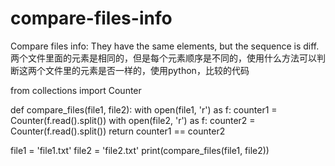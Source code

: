 # compare-files-info
Compare files info: They have the same elements, but the sequence is diff.
两个文件里面的元素是相同的，但是每个元素顺序是不同的，使用什么方法可以判断这两个文件里的元素是否一样的，使用python，比较的代码


from collections import Counter

def compare_files(file1, file2):
    with open(file1, 'r') as f:
        counter1 = Counter(f.read().split())
    with open(file2, 'r') as f:
        counter2 = Counter(f.read().split())
    return counter1 == counter2

file1 = 'file1.txt'
file2 = 'file2.txt'
print(compare_files(file1, file2))
